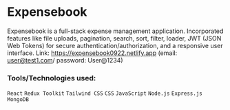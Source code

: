 # Expensebook

Expensebook is a full-stack expense management application. Incorporated features like file uploads, pagination, search, sort, filter, loader, JWT (JSON Web Tokens) for secure authentication/authorization, and a responsive user interface. Link: https://expensebook0922.netlify.app (email: user@test1.com/ password: User@1234)

### Tools/Technologies used:

`React` `Redux Toolkit` `Tailwind CSS` `CSS` `JavaScript` `Node.js` `Express.js` `MongoDB`
